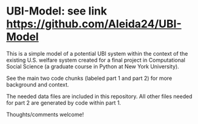 # UBI-Model: see link https://github.com/Aleida24/UBI-Model
This is a simple model of a potential UBI system within the context of the existing U.S. welfare system created for a final project in Computational Social Science (a graduate course in Python at New York University). 

See the main two code chunks (labeled part 1 and part 2) for more background and context. 

The needed data files are included in this repository. All other files needed for part 2 are generated by code within part 1. 

Thoughts/comments welcome! 
